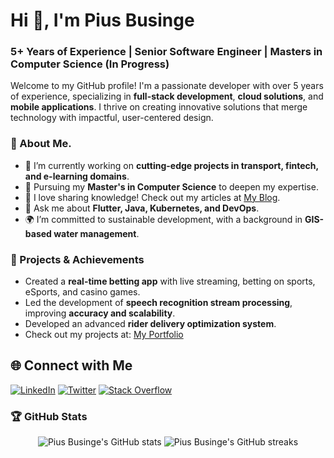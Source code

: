 # Hi 👋, I'm Pius Businge

### 5+ Years of Experience | Senior Software Engineer | Masters in Computer Science (In Progress)

Welcome to my GitHub profile! I'm a passionate developer with over 5 years of experience, specializing in **full-stack development**, **cloud solutions**, and **mobile applications**. I thrive on creating innovative solutions that merge technology with impactful, user-centered design.
          
### 🌟 About Me.  
- 🔭 I’m currently working on **cutting-edge projects in transport, fintech, and e-learning domains**.
- 🌱 Pursuing my **Master's in Computer Science** to deepen my expertise.
- 📝 I love sharing knowledge! Check out my articles at [My Blog](https://www.qixem.com).
- 💬 Ask me about **Flutter, Java, Kubernetes, and DevOps**.
- 🌍 I’m committed to sustainable development, with a background in **GIS-based water management**.

### 🚀 Projects & Achievements
- Created a **real-time betting app** with live streaming, betting on sports, eSports, and casino games.
- Led the development of **speech recognition stream processing**, improving **accuracy and scalability**.
- Developed an advanced **rider delivery optimization system**.
- Check out my projects at: [My Portfolio](https://www.qixem.com)

<!-- ### 🛠 Tech Stack

![Java](https://img.shields.io/badge/Java-ED8B00?style=for-the-badge&logo=java&logoColor=white)
![Golang](https://img.shields.io/badge/Go-00ADD8?style=for-the-badge&logo=go&logoColor=white)
![JavaScript](https://img.shields.io/badge/JavaScript-F7DF1E?style=for-the-badge&logo=javascript&logoColor=black)
![HTML5](https://img.shields.io/badge/HTML5-E34F26?style=for-the-badge&logo=html5&logoColor=white)
![CSS3](https://img.shields.io/badge/CSS3-1572B6?style=for-the-badge&logo=css3&logoColor=white)
![Spring Boot](https://img.shields.io/badge/Spring%20Boot-6DB33F?style=for-the-badge&logo=spring-boot&logoColor=white) -->


## 🌐 Connect with Me

[![LinkedIn](https://img.shields.io/badge/LinkedIn-%230077B5.svg?style=for-the-badge&logo=linkedin&logoColor=white)](https://www.linkedin.com/in/piusbusinge)
[![Twitter](https://img.shields.io/badge/Twitter-%231DA1F2.svg?style=for-the-badge&logo=Twitter&logoColor=white)](https://twitter.com/busingepius)
[![Stack Overflow](https://img.shields.io/badge/Stack%20Overflow-FE7A16?style=for-the-badge&logo=stack-overflow&logoColor=white)](https://stackoverflow.com/users/22498977)


### 🏆 GitHub Stats
<p align="center">
  <img src="https://github-readme-stats.vercel.app/api?username=busingepius&show_icons=true&theme=radical" alt="Pius Businge's GitHub stats" />
  <img src="https://github-readme-streak-stats.herokuapp.com/?user=busingepius&theme=radical" alt="Pius Businge's GitHub streaks" />
</p>

<!-- ### 💡 Top Languages
<p align="center">
  <img src="https://github-readme-stats.vercel.app/api/top-langs/?username=busingepius&langs_count=8&layout=compact&theme=radical&hide=php,ruby&custom_title=Top%20Languages&include=Go,Java,JavaScript,HTML,CSS" alt="Top Languages" />
</p> -->
